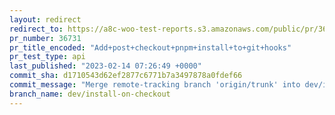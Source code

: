 ```yaml
---
layout: redirect
redirect_to: https://a8c-woo-test-reports.s3.amazonaws.com/public/pr/36731/api/index.html
pr_number: 36731
pr_title_encoded: "Add+post+checkout+pnpm+install+to+git+hooks"
pr_test_type: api
last_published: "2023-02-14 07:26:49 +0000"
commit_sha: d1710543d62ef2877c6771b7a3497878a0fdef66
commit_message: "Merge remote-tracking branch 'origin/trunk' into dev/install-on-checkout"
branch_name: dev/install-on-checkout
---
```

